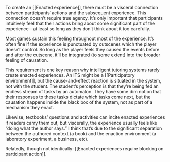 To create an [[Enacted experience]], there must be a visceral connection between participants’ actions and the subsequent experience. This connection doesn’t require true agency. It’s only important that participants intuitively feel that their actions bring about some significant part of the experience—at least so long as they don’t think about it too carefully.

Most games sustain this feeling throughout most of the experience. It’s often fine if the experience is punctuated by cutscenes which the player doesn’t control. So long as the player feels they caused the events before and after the cutscene, it’ll be integrated (to some extent) into the broader feeling of causation.

This requirement is one key reason why intelligent tutoring systems rarely create enacted experiences. An ITS might be a [[Participatory environment]], but the cause-and-effect reaction is situated in the system, not with the student. The student’s perception is that they’re being fed an endless stream of tasks by an automaton. They have some dim notion that their responses to these tasks dictate which tasks come next, but the causation happens inside the black box of the system, not as part of a mechanism they enact.

Likewise, textbooks’ questions and activities can incite enacted experiences if readers carry them out, but viscerally, the experience usually feels like “doing what the author says.” I think that’s due to the significant separation between the authored context (a book) and the enaction environment (a laboratory experiment, a business, etc).

Relatedly, though not identically: [[Enacted experiences require blocking on participant action]].